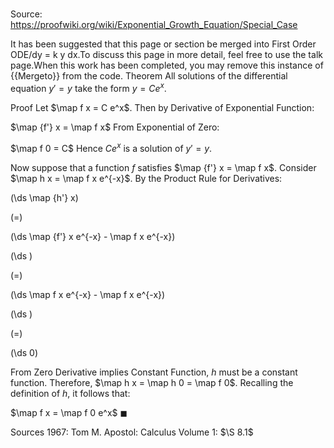 # 

Source: https://proofwiki.org/wiki/Exponential_Growth_Equation/Special_Case


It has been suggested that this page or section be merged into First Order ODE/dy = k y dx.To discuss this page in more detail, feel free to use the talk page.When this work has been completed, you may remove this instance of {{Mergeto}} from the code.
Theorem
All solutions of the differential equation $y' = y$ take the form $y = C e^x$.


Proof
Let $\map f x = C e^x$.
Then by Derivative of Exponential Function:

$\map {f'} x = \map f x$
From Exponential of Zero:

$\map f 0 = C$
Hence $C e^x$ is a solution of $y' = y$.

Now suppose that a function $f$ satisfies $\map {f'} x = \map f x$. 
Consider $\map h x = \map f x e^{-x}$.
By the Product Rule for Derivatives:














\(\ds \map {h'} x\)

\(=\)







\(\ds \map {f'} x e^{-x} - \map f x e^{-x}\)




















\(\ds \)

\(=\)







\(\ds \map f x e^{-x} - \map f x e^{-x}\)




















\(\ds \)

\(=\)







\(\ds 0\)









From Zero Derivative implies Constant Function, $h$ must be a constant function.
Therefore, $\map h x = \map h 0 = \map f 0$.
Recalling the definition of $h$, it follows that:

$\map f x = \map f 0 e^x$
$\blacksquare$


Sources
1967: Tom M. Apostol: Calculus Volume 1: $\S 8.1$




